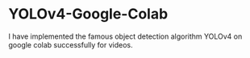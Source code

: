 # YOLOv4-Google-Colab<br>
I have implemented the famous object detection algorithm YOLOv4 on google colab successfully for videos.
